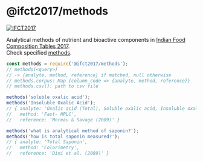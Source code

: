 # @ifct2017/methods

[![IFCT2017](http://ninindia.org/images/ifct_2017.png)](http://ninindia.org/ifct_2017.htm)

Analytical methods of nutrient and bioactive components in [Indian Food Composition Tables 2017].<br>
Check specified [methods].

```javascript
const methods = require('@ifct2017/methods');
// methods(<query>)
// -> {analyte, method, reference} if matched, null otherwise
// methods.corpus: Map {column_code => {analyte, method, reference}}
// methods.csv(): path to csv file

methods('soluble oxalic acid');
methods('Insoluble Oxalic Acid');
// { analyte: 'Oxalic acid (Total), Soluble oxalic acid, Insoluble oxalic acid',
//   method: 'Fast- HPLC',
//   reference: 'Moreau & Savage (2009)' }

methods('what is analytical method of saponin?');
methods('how is total saponin measured?');
// { analyte: 'Total Saponin',
//   method: 'Colorimetry',
//   reference: 'Dini et al. (2009)' }
```


[Indian Food Composition Tables 2017]: http://ifct2017.com/
[methods]: https://github.com/ifct2017/columns/blob/master/index.csv
